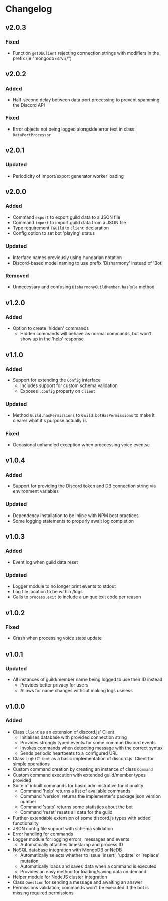 # Changelog
## v2.0.3
### Fixed
- Function `getDbClient` rejecting connection strings with modifiers in the prefix (ie "mongodb+srv://")

## v2.0.2
### Added
- Half-second delay between data port processing to prevent spamming the Discord API

### Fixed
- Error objects not being logged alongside error text in class `DataPortProcessor`

## v2.0.1
### Updated
- Periodicity of import/export generator worker loading

## v2.0.0
### Added
- Command `export` to export guild data to a JSON file
- Command `import` to import guild data from a JSON file
- Type requirement `TGuild` to `Client` declaration
- Config option to set bot 'playing' status

### Updated
- Interface names previously using hungarian notation
- Discord-based model naming to use prefix 'Disharmony' instead of 'Bot'

### Removed
- Unnecessary and confusing `DisharmonyGuildMember.hasRole` method

## v1.2.0
### Added
- Option to create 'hidden' commands
    - Hidden commands will behave as normal commands, but won't show up in the 'help' response

## v1.1.0
### Added
- Support for extending the `Config` interface
    - Includes support for custom schema validation
    - Exposes `.config` property on `Client`

### Updated
- Method `Guild.hasPermissions` to `Guild.botHasPermissions` to make it clearer what it's purpose actually is

### Fixed
- Occasional unhandled exception when proccessing voice eventsc

## v1.0.4
### Added
- Support for providing the Discord token and DB connection string via environment variables

### Updated
- Dependency installation to be inline with NPM best practices
- Some logging statements to properly await log completion

## v1.0.3
### Added
- Event log when guild data reset

### Updated
- Logger module to no longer print events to stdout
- Log file location to be within /logs
- Calls to `process.exit` to include a unique exit code per reason

## v1.0.2
### Fixed
- Crash when processing voice state update

## v1.0.1
### Updated
- All instances of guild/member name being logged to use their ID instead
    - Provides better privacy for users
    - Allows for name changes without making logs useless

## v1.0.0
### Added
- Class `Client` as an extension of discord.js' Client
    - Initialises database with provided connection string
    - Provides strongly typed events for some common Discord events
    - Invokes commands when detecting message with the correct syntax
    - Sends periodic heartbeats to a configured URL
- Class `LightClient` as a basic implementation of discord.js' Client for simple operations
- Custom command creation by creating an instance of class `Command`
- Custom command execution with extended guild/member types provided
- Suite of inbuilt commands for basic administrative functionality
    - Command 'help' returns a list of available commands
    - Command 'version' returns the implementer's package.json version number
    - Command 'stats' returns some statistics about the bot
    - Command 'reset' resets all data for the guild
- Further-extendable extension of some discord.js types with added functionality
- JSON config file support with schema validation
- Error handling for commands
- Logger module for logging errors, messages and events
    - Automatically attaches timestamp and process ID
- NoSQL database integration with MongoDB or NeDB
    - Automatically selects whether to issue 'insert', 'update' or 'replace' mutation
    - Automatically loads and saves data when a command is executed
    - Provides an easy method for loading/saving data on demand
- Helper module for NodeJS cluster integration
- Class `Question` for sending a message and awaiting an answer
- Permissions validation; commands won't be executed if the bot is missing required permissions